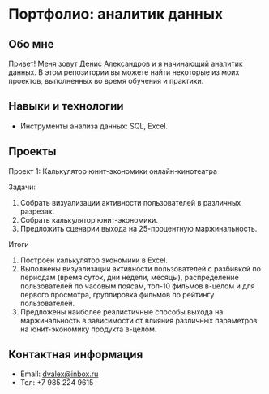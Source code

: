 # Портфолио: аналитик данных 

## Обо мне

Привет! Меня зовут Денис Александров и я начинающий аналитик данных. В этом репозитории вы можете найти некоторые из моих проектов, выполненных во время обучения и практики.

## Навыки и технологии

 - Инструменты анализа данных: SQL, Excel.

## Проекты

Проект 1: Калькулятор юнит-экономики онлайн-кинотеатра

Задачи:
1. Собрать визуализации активности пользователей в различных разрезах.
2. Собрать калькулятор юнит-экономики.
3. Предложить сценарии выхода на 25-процентную маржинальность.

Итоги
1. Построен калькулятор экономики в Excel.
2. Выполнены визуализации активности пользователей  с разбивкой по периодам (время суток, дни недели, месяцы), распределение пользователей по часовым поясам, топ-10 фильмов в-целом и для первого просмотра, группировка фильмов по рейтингу пользователей.
3. Предложены наиболее реалистичные способы выхода на маржинальность в зависимости от влияния различных параметров на юнит-экономику продукта в-целом.

   
## Контактная информация

 - Email: dvalex@inbox.ru
 - Тел: +7 985 224 9615

